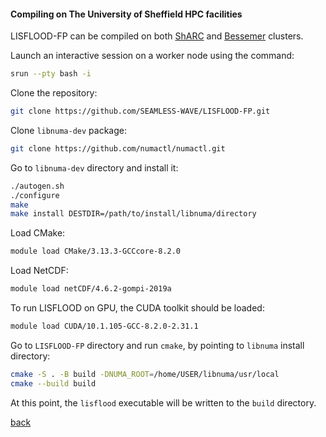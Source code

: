 #### Compiling on The University of Sheffield HPC facilities

LISFLOOD-FP can be compiled on both [ShARC](https://docs.hpc.shef.ac.uk/en/latest/sharc/index.html) and [Bessemer](https://docs.hpc.shef.ac.uk/en/latest/bessemer/index.html) clusters.

Launch an interactive session on a worker node using the command:

````bash
srun --pty bash -i
````

Clone the repository: 

````bash
git clone https://github.com/SEAMLESS-WAVE/LISFLOOD-FP.git
````

Clone `libnuma-dev` package:

````bash
git clone https://github.com/numactl/numactl.git
````

Go to `libnuma-dev` directory and install it:

````bash
./autogen.sh
./configure
make
make install DESTDIR=/path/to/install/libnuma/directory
````

Load CMake:

````bash
module load CMake/3.13.3-GCCcore-8.2.0
````

Load NetCDF:

````bash
module load netCDF/4.6.2-gompi-2019a
````

To run LISFLOOD on GPU, the CUDA toolkit should be loaded:

````bash
module load CUDA/10.1.105-GCC-8.2.0-2.31.1 
````

Go to `LISFLOOD-FP` directory and run `cmake`, by pointing to `libnuma` install directory:

````bash
cmake -S . -B build -DNUMA_ROOT=/home/USER/libnuma/usr/local
cmake --build build
````

At this point, the `lisflood` executable will be written to the `build` directory.

[back](/LISFLOOD8.0.md)

